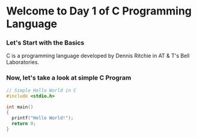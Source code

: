 # Welcome to Day 1 of C Programming Language

### Let's Start with the Basics

C is a programming language developed by Dennis Ritchie in AT & T's Bell Laboratories.

### Now, let's take a look at simple C Program

```c
// Simple Hello World in C
#include <stdio.h>

int main()
{
  printf("Hello World!");
  return 0;
}
```
